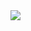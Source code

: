 <img src="https://github.com/samandar-me/crypto/assets/95674842/202552ef-abee-4d3d-bcc5-0d43d490ea83">
